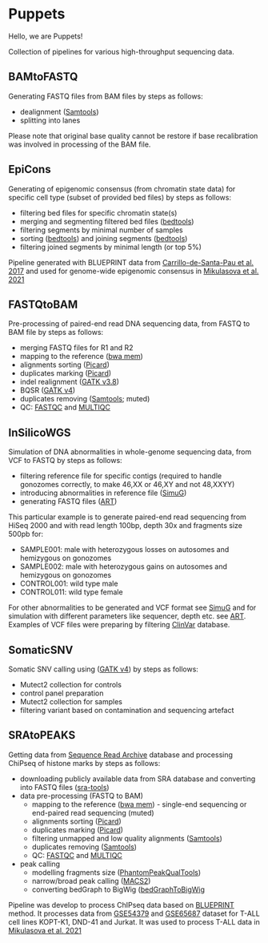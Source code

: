 # Puppets

Hello, we are Puppets!

Collection of pipelines for various high-throughput sequencing data.



## BAMtoFASTQ
Generating FASTQ files from BAM files by steps as follows:
- dealignment ([Samtools](http://www.htslib.org))
- splitting into lanes 

Please note that original base quality cannot be restore if base recalibration was involved in processing of the BAM file.



## EpiCons
Generating of epigenomic consensus (from chromatin state data) for specific cell type (subset of provided bed files) by steps as follows:
- filtering bed files for specific chromatin state(s)
- merging and segmenting filtered bed files ([bedtools](https://bedtools.readthedocs.io/en/latest/content/tools/multiinter.html))
- filtering segments by minimal number of samples
- sorting ([bedtools](https://bedtools.readthedocs.io/en/latest/content/tools/sort.html)) and joining segments ([bedtools](https://bedtools.readthedocs.io/en/latest/content/tools/merge.html))
- filtering joined segments by minimal length (or top 5%)

Pipeline generated with BLUEPRINT data from [Carrillo-de-Santa-Pau et al. 2017](https://pubmed.ncbi.nlm.nih.gov/28934481/) and used for genome-wide epigenomic consensus in [Mikulasova et al. 2021](https://www.biorxiv.org/content/10.1101/2020.02.12.938563v1)



## FASTQtoBAM
Pre-processing of paired-end read DNA sequencing data, from FASTQ to BAM file by steps as follows:
- merging FASTQ files for R1 and R2
- mapping to the reference ([bwa mem](http://bio-bwa.sourceforge.net/bwa.shtml))
- alignments sorting ([Picard](https://broadinstitute.github.io/picard/))
- duplicates marking ([Picard](https://broadinstitute.github.io/picard/))
- indel realignment ([GATK v3.8](https://console.cloud.google.com/storage/browser/gatk-software/package-archive/gatk))
- BQSR ([GATK v4](https://github.com/broadinstitute/gatk/releases))
- duplicates removing ([Samtools](http://www.htslib.org); muted)
- QC: [FASTQC](https://www.bioinformatics.babraham.ac.uk/projects/fastqc/) and [MULTIQC](https://www.bioinformatics.babraham.ac.uk/projects/fastqc/)



## InSilicoWGS
Simulation of DNA abnormalities in whole-genome sequencing data, from VCF to FASTQ by steps as follows:
- filtering reference file for specific contigs (required to handle gonozomes correctly, to make 46,XX or 46,XY and not 48,XXYY)
- introducing abnormalities in reference file ([SimuG](https://github.com/yjx1217/simuG))
- generating FASTQ files ([ART](https://www.niehs.nih.gov/research/resources/software/biostatistics/art/index.cfm))

This particular example is to generate paired-end read sequencing from HiSeq 2000 and with read length 100bp, depth 30x and fragments size 500pb for:
- SAMPLE001: male with heterozygous losses on autosomes and hemizygous on gonozomes
- SAMPLE002: male with heterozygous gains on autosomes and hemizygous on gonozomes
- CONTROL001: wild type male
- CONTROL011: wild type female

For other abnormalities to be generated and VCF format see [SimuG](https://github.com/yjx1217/simuG) and for simulation with different parameters like sequencer, depth etc. see [ART](https://www.niehs.nih.gov/research/resources/software/biostatistics/art/index.cfm). Examples of VCF files were preparing by filtering [ClinVar](https://www.ncbi.nlm.nih.gov/clinvar/) database.




## SomaticSNV
Somatic SNV calling using ([GATK v4](https://github.com/broadinstitute/gatk/releases)) by steps as follows:
- Mutect2 collection for controls
- control panel preparation
- Mutect2 collection for samples
- filtering variant based on contamination and sequencing artefact



## SRAtoPEAKS
Getting data from [Sequence Read Archive](https://www.ncbi.nlm.nih.gov/sra) database and processing ChiPseq of histone marks by steps as follows:
- downloading publicly available data from SRA database and converting into FASTQ files ([sra-tools](https://github.com/ncbi/sra-tools))
- data pre-processing (FASTQ to BAM)
  - mapping to the reference ([bwa mem](http://bio-bwa.sourceforge.net/bwa.shtml)) - single-end sequencing or end-paired read sequencing (muted)
  - alignments sorting ([Picard](https://broadinstitute.github.io/picard/))
  - duplicates marking ([Picard](https://broadinstitute.github.io/picard/))
  - filtering unmapped and low quality alignments ([Samtools](http://www.htslib.org))
  - duplicates removing ([Samtools](http://www.htslib.org))
  - QC: [FASTQC](https://www.bioinformatics.babraham.ac.uk/projects/fastqc/) and [MULTIQC](https://www.bioinformatics.babraham.ac.uk/projects/fastqc/)
- peak calling
  - modelling fragments size ([PhantomPeakQualTools](https://github.com/crazyhottommy/phantompeakqualtools))
  - narrow/broad peak calling ([MACS2](https://pypi.org/project/MACS2/))
  - converting bedGraph to BigWig ([bedGraphToBigWig](http://hgdownload.soe.ucsc.edu/admin/exe/)

Pipeline was develop to process ChIPseq data based on [BLUEPRINT](http://dcc.blueprint-epigenome.eu/#/md/methods) method. It processes data from [GSE54379](https://www.ncbi.nlm.nih.gov/geo/query/acc.cgi?acc=GSE54379) and [GSE65687](https://www.ncbi.nlm.nih.gov/geo/query/acc.cgi?acc=GSE65687) dataset for T-ALL cell lines KOPT-K1, DND-41 and Jurkat. It was used to process T-ALL data in [Mikulasova et al. 2021](https://www.biorxiv.org/content/10.1101/2020.02.12.938563v1)



